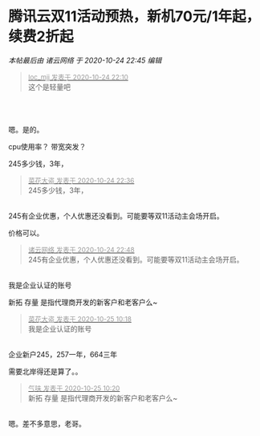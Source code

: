 # 腾讯云双11活动预热，新机70元/1年起，续费2折起


<i class="pstatus"> 本帖最后由 诸云网络 于 2020-10-24 22:45 编辑 </i><br />
<div class="quote"><blockquote><font size="2"><a href="https://www.hostloc.com/forum.php?mod=redirect&amp;goto=findpost&amp;pid=9347944&amp;ptid=758110" target="_blank"><font color="#999999">loc_mjj 发表于 2020-10-24 22:10</font></a></font><br />
这个是轻量吧</blockquote></div><br />
<br />
<img id="aimg_n6ubL" onclick="zoom(this, this.src, 0, 0, 0)" class="zoom" src="https://i.loli.net/2020/10/24/astf5Coi7PNJwEI.jpg" onmouseover="img_onmouseoverfunc(this)" onload="thumbImg(this)" border="0" alt="" /><br />
<br />
嗯。是的。

cpu使用率？ 带宽突发？

245多少钱，3年，

<div class="quote"><blockquote><font size="2"><a href="https://www.hostloc.com/forum.php?mod=redirect&amp;goto=findpost&amp;pid=9348064&amp;ptid=758110" target="_blank"><font color="#999999">菜花大盗 发表于 2020-10-24 22:36</font></a></font><br />
245多少钱，3年，</blockquote></div><br />
245有企业优惠，个人优惠还没看到。可能要等双11活动主会场开启。

价格可以。

<div class="quote"><blockquote><font size="2"><a href="https://www.hostloc.com/forum.php?mod=redirect&amp;goto=findpost&amp;pid=9348109&amp;ptid=758110" target="_blank"><font color="#999999">诸云网络 发表于 2020-10-24 22:48</font></a></font><br />
245有企业优惠，个人优惠还没看到。可能要等双11活动主会场开启。</blockquote></div><br />
我是企业认证的账号

新拓 存量 是指代理商开发的新客户和老客户么~

<div class="quote"><blockquote><font size="2"><a href="https://www.hostloc.com/forum.php?mod=redirect&amp;goto=findpost&amp;pid=9348897&amp;ptid=758110" target="_blank"><font color="#999999">菜花大盗 发表于 2020-10-25 10:18</font></a></font><br />
我是企业认证的账号</blockquote></div><br />
企业新户245，257一年，664三年

需要北岸得还是算了。。<img id="aimg_O5m8L" onclick="zoom(this, this.src, 0, 0, 0)" class="zoom" src="https://cdn.jsdelivr.net/gh/hishis/forum-master/public/images/patch.gif" onmouseover="img_onmouseoverfunc(this)" onload="thumbImg(this)" border="0" alt="" />

<div class="quote"><blockquote><font size="2"><a href="https://www.hostloc.com/forum.php?mod=redirect&amp;goto=findpost&amp;pid=9348906&amp;ptid=758110" target="_blank"><font color="#999999">气味 发表于 2020-10-25 10:20</font></a></font><br />
新拓 存量 是指代理商开发的新客户和老客户么~</blockquote></div><br />
嗯。差不多意思，老哥。
